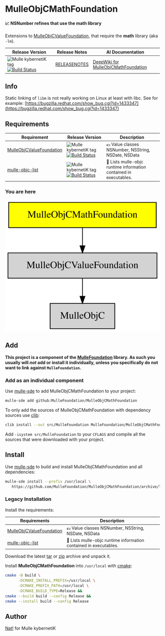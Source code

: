 # MulleObjCMathFoundation

#### 📈 NSNumber refines that use the math library

Extensions to [MulleObjCValueFoundation](//github.com/MulleFoundation/MulleObjCValueFoundation),
that require the **math** library (aka `-lm`).


| Release Version                                       | Release Notes  | AI Documentation
|-------------------------------------------------------|----------------|---------------
| ![Mulle kybernetiK tag](https://img.shields.io/github/tag/MulleFoundation/MulleObjCMathFoundation.svg) [![Build Status](https://github.com/MulleFoundation/MulleObjCMathFoundation/workflows/CI/badge.svg)](//github.com/MulleFoundation/MulleObjCMathFoundation/actions) | [RELEASENOTES](RELEASENOTES.md) | [DeepWiki for MulleObjCMathFoundation](https://deepwiki.com/MulleFoundation/MulleObjCMathFoundation)





## Info

Static linking of `libm` is not really working on Linux at least with libc. See for example:
[https://bugzilla.redhat.com/show_bug.cgi?id=1433347](https://bugzilla.redhat.com/show_bug.cgi?id=1433347)
## Requirements

|   Requirement         | Release Version  | Description
|-----------------------|------------------|---------------
| [MulleObjCValueFoundation](https://github.com/MulleFoundation/MulleObjCValueFoundation) | ![Mulle kybernetiK tag](https://img.shields.io/github/tag/MulleFoundation/MulleObjCValueFoundation.svg) [![Build Status](https://github.com/MulleFoundation/MulleObjCValueFoundation/workflows/CI/badge.svg?branch=release)](https://github.com/MulleFoundation/MulleObjCValueFoundation/actions/workflows/mulle-sde-ci.yml) | 💶 Value classes NSNumber, NSString, NSDate, NSData
| [mulle-objc-list](https://github.com/mulle-objc/mulle-objc-list) | ![Mulle kybernetiK tag](https://img.shields.io/github/tag/mulle-objc/mulle-objc-list.svg) [![Build Status](https://github.com/mulle-objc/mulle-objc-list/workflows/CI/badge.svg?branch=release)](https://github.com/mulle-objc/mulle-objc-list/actions/workflows/mulle-sde-ci.yml) | 📒 Lists mulle-objc runtime information contained in executables.

### You are here

![Overview](overview.dot.svg)

## Add

**This project is a component of the [MulleFoundation](//github.com/MulleFoundation/MulleFoundation) library.
As such you usually will *not* add or install it individually, unless you
specifically do not want to link against `MulleFoundation`.**


### Add as an individual component

Use [mulle-sde](//github.com/mulle-sde) to add MulleObjCMathFoundation to your project:

``` sh
mulle-sde add github:MulleFoundation/MulleObjCMathFoundation
```

To only add the sources of MulleObjCMathFoundation with dependency
sources use [clib](https://github.com/clibs/clib):


``` sh
clib install --out src/MulleFoundation MulleFoundation/MulleObjCMathFoundation
```

Add `-isystem src/MulleFoundation` to your `CFLAGS` and compile all the sources that were downloaded with your project.


## Install

Use [mulle-sde](//github.com/mulle-sde) to build and install MulleObjCMathFoundation and all dependencies:

``` sh
mulle-sde install --prefix /usr/local \
   https://github.com/MulleFoundation/MulleObjCMathFoundation/archive/latest.tar.gz
```

### Legacy Installation

Install the requirements:

| Requirements                                 | Description
|----------------------------------------------|-----------------------
| [MulleObjCValueFoundation](https://github.com/MulleFoundation/MulleObjCValueFoundation)             | 💶 Value classes NSNumber, NSString, NSDate, NSData
| [mulle-objc-list](https://github.com/mulle-objc/mulle-objc-list)             | 📒 Lists mulle-objc runtime information contained in executables.

Download the latest [tar](https://github.com/MulleFoundation/MulleObjCMathFoundation/archive/refs/tags/latest.tar.gz) or [zip](https://github.com/MulleFoundation/MulleObjCMathFoundation/archive/refs/tags/latest.zip) archive and unpack it.

Install **MulleObjCMathFoundation** into `/usr/local` with [cmake](https://cmake.org):

``` sh
cmake -B build \
      -DCMAKE_INSTALL_PREFIX=/usr/local \
      -DCMAKE_PREFIX_PATH=/usr/local \
      -DCMAKE_BUILD_TYPE=Release &&
cmake --build build --config Release &&
cmake --install build --config Release
```

## Author

[Nat!](https://mulle-kybernetik.com/weblog) for Mulle kybernetiK  


